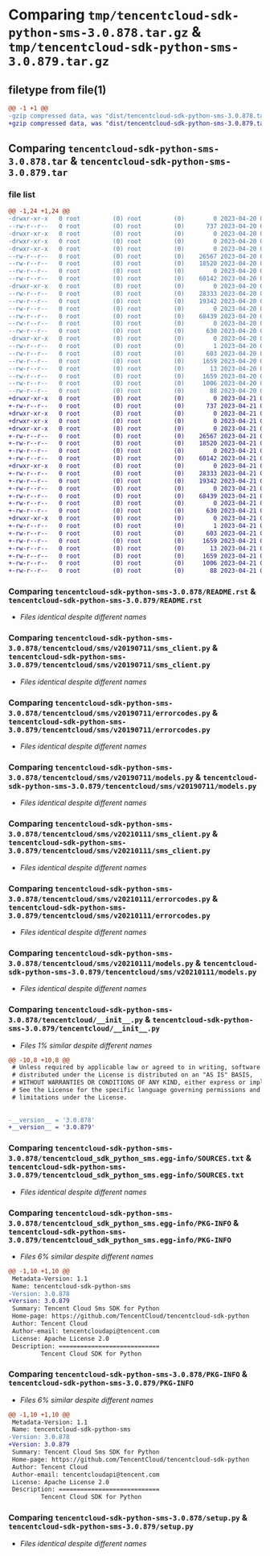 # Comparing `tmp/tencentcloud-sdk-python-sms-3.0.878.tar.gz` & `tmp/tencentcloud-sdk-python-sms-3.0.879.tar.gz`

## filetype from file(1)

```diff
@@ -1 +1 @@
-gzip compressed data, was "dist/tencentcloud-sdk-python-sms-3.0.878.tar", last modified: Thu Apr 20 00:41:23 2023, max compression
+gzip compressed data, was "dist/tencentcloud-sdk-python-sms-3.0.879.tar", last modified: Fri Apr 21 00:59:23 2023, max compression
```

## Comparing `tencentcloud-sdk-python-sms-3.0.878.tar` & `tencentcloud-sdk-python-sms-3.0.879.tar`

### file list

```diff
@@ -1,24 +1,24 @@
-drwxr-xr-x   0 root         (0) root         (0)        0 2023-04-20 00:41:23.000000 tencentcloud-sdk-python-sms-3.0.878/
--rw-r--r--   0 root         (0) root         (0)      737 2023-04-20 00:41:22.000000 tencentcloud-sdk-python-sms-3.0.878/README.rst
-drwxr-xr-x   0 root         (0) root         (0)        0 2023-04-20 00:41:23.000000 tencentcloud-sdk-python-sms-3.0.878/tencentcloud/
-drwxr-xr-x   0 root         (0) root         (0)        0 2023-04-20 00:41:23.000000 tencentcloud-sdk-python-sms-3.0.878/tencentcloud/sms/
-drwxr-xr-x   0 root         (0) root         (0)        0 2023-04-20 00:41:23.000000 tencentcloud-sdk-python-sms-3.0.878/tencentcloud/sms/v20190711/
--rw-r--r--   0 root         (0) root         (0)    26567 2023-04-20 00:41:22.000000 tencentcloud-sdk-python-sms-3.0.878/tencentcloud/sms/v20190711/sms_client.py
--rw-r--r--   0 root         (0) root         (0)    18520 2023-04-20 00:41:22.000000 tencentcloud-sdk-python-sms-3.0.878/tencentcloud/sms/v20190711/errorcodes.py
--rw-r--r--   0 root         (0) root         (0)        0 2023-04-20 00:41:22.000000 tencentcloud-sdk-python-sms-3.0.878/tencentcloud/sms/v20190711/__init__.py
--rw-r--r--   0 root         (0) root         (0)    60142 2023-04-20 00:41:22.000000 tencentcloud-sdk-python-sms-3.0.878/tencentcloud/sms/v20190711/models.py
-drwxr-xr-x   0 root         (0) root         (0)        0 2023-04-20 00:41:23.000000 tencentcloud-sdk-python-sms-3.0.878/tencentcloud/sms/v20210111/
--rw-r--r--   0 root         (0) root         (0)    28333 2023-04-20 00:41:22.000000 tencentcloud-sdk-python-sms-3.0.878/tencentcloud/sms/v20210111/sms_client.py
--rw-r--r--   0 root         (0) root         (0)    19342 2023-04-20 00:41:22.000000 tencentcloud-sdk-python-sms-3.0.878/tencentcloud/sms/v20210111/errorcodes.py
--rw-r--r--   0 root         (0) root         (0)        0 2023-04-20 00:41:22.000000 tencentcloud-sdk-python-sms-3.0.878/tencentcloud/sms/v20210111/__init__.py
--rw-r--r--   0 root         (0) root         (0)    68439 2023-04-20 00:41:22.000000 tencentcloud-sdk-python-sms-3.0.878/tencentcloud/sms/v20210111/models.py
--rw-r--r--   0 root         (0) root         (0)        0 2023-04-20 00:41:22.000000 tencentcloud-sdk-python-sms-3.0.878/tencentcloud/sms/__init__.py
--rw-r--r--   0 root         (0) root         (0)      630 2023-04-20 00:41:22.000000 tencentcloud-sdk-python-sms-3.0.878/tencentcloud/__init__.py
-drwxr-xr-x   0 root         (0) root         (0)        0 2023-04-20 00:41:23.000000 tencentcloud-sdk-python-sms-3.0.878/tencentcloud_sdk_python_sms.egg-info/
--rw-r--r--   0 root         (0) root         (0)        1 2023-04-20 00:41:23.000000 tencentcloud-sdk-python-sms-3.0.878/tencentcloud_sdk_python_sms.egg-info/dependency_links.txt
--rw-r--r--   0 root         (0) root         (0)      603 2023-04-20 00:41:23.000000 tencentcloud-sdk-python-sms-3.0.878/tencentcloud_sdk_python_sms.egg-info/SOURCES.txt
--rw-r--r--   0 root         (0) root         (0)     1659 2023-04-20 00:41:23.000000 tencentcloud-sdk-python-sms-3.0.878/tencentcloud_sdk_python_sms.egg-info/PKG-INFO
--rw-r--r--   0 root         (0) root         (0)       13 2023-04-20 00:41:23.000000 tencentcloud-sdk-python-sms-3.0.878/tencentcloud_sdk_python_sms.egg-info/top_level.txt
--rw-r--r--   0 root         (0) root         (0)     1659 2023-04-20 00:41:23.000000 tencentcloud-sdk-python-sms-3.0.878/PKG-INFO
--rw-r--r--   0 root         (0) root         (0)     1006 2023-04-20 00:41:22.000000 tencentcloud-sdk-python-sms-3.0.878/setup.py
--rw-r--r--   0 root         (0) root         (0)       88 2023-04-20 00:41:23.000000 tencentcloud-sdk-python-sms-3.0.878/setup.cfg
+drwxr-xr-x   0 root         (0) root         (0)        0 2023-04-21 00:59:23.000000 tencentcloud-sdk-python-sms-3.0.879/
+-rw-r--r--   0 root         (0) root         (0)      737 2023-04-21 00:59:23.000000 tencentcloud-sdk-python-sms-3.0.879/README.rst
+drwxr-xr-x   0 root         (0) root         (0)        0 2023-04-21 00:59:23.000000 tencentcloud-sdk-python-sms-3.0.879/tencentcloud/
+drwxr-xr-x   0 root         (0) root         (0)        0 2023-04-21 00:59:23.000000 tencentcloud-sdk-python-sms-3.0.879/tencentcloud/sms/
+drwxr-xr-x   0 root         (0) root         (0)        0 2023-04-21 00:59:23.000000 tencentcloud-sdk-python-sms-3.0.879/tencentcloud/sms/v20190711/
+-rw-r--r--   0 root         (0) root         (0)    26567 2023-04-21 00:59:23.000000 tencentcloud-sdk-python-sms-3.0.879/tencentcloud/sms/v20190711/sms_client.py
+-rw-r--r--   0 root         (0) root         (0)    18520 2023-04-21 00:59:23.000000 tencentcloud-sdk-python-sms-3.0.879/tencentcloud/sms/v20190711/errorcodes.py
+-rw-r--r--   0 root         (0) root         (0)        0 2023-04-21 00:59:23.000000 tencentcloud-sdk-python-sms-3.0.879/tencentcloud/sms/v20190711/__init__.py
+-rw-r--r--   0 root         (0) root         (0)    60142 2023-04-21 00:59:23.000000 tencentcloud-sdk-python-sms-3.0.879/tencentcloud/sms/v20190711/models.py
+drwxr-xr-x   0 root         (0) root         (0)        0 2023-04-21 00:59:23.000000 tencentcloud-sdk-python-sms-3.0.879/tencentcloud/sms/v20210111/
+-rw-r--r--   0 root         (0) root         (0)    28333 2023-04-21 00:59:23.000000 tencentcloud-sdk-python-sms-3.0.879/tencentcloud/sms/v20210111/sms_client.py
+-rw-r--r--   0 root         (0) root         (0)    19342 2023-04-21 00:59:23.000000 tencentcloud-sdk-python-sms-3.0.879/tencentcloud/sms/v20210111/errorcodes.py
+-rw-r--r--   0 root         (0) root         (0)        0 2023-04-21 00:59:23.000000 tencentcloud-sdk-python-sms-3.0.879/tencentcloud/sms/v20210111/__init__.py
+-rw-r--r--   0 root         (0) root         (0)    68439 2023-04-21 00:59:23.000000 tencentcloud-sdk-python-sms-3.0.879/tencentcloud/sms/v20210111/models.py
+-rw-r--r--   0 root         (0) root         (0)        0 2023-04-21 00:59:23.000000 tencentcloud-sdk-python-sms-3.0.879/tencentcloud/sms/__init__.py
+-rw-r--r--   0 root         (0) root         (0)      630 2023-04-21 00:59:23.000000 tencentcloud-sdk-python-sms-3.0.879/tencentcloud/__init__.py
+drwxr-xr-x   0 root         (0) root         (0)        0 2023-04-21 00:59:23.000000 tencentcloud-sdk-python-sms-3.0.879/tencentcloud_sdk_python_sms.egg-info/
+-rw-r--r--   0 root         (0) root         (0)        1 2023-04-21 00:59:23.000000 tencentcloud-sdk-python-sms-3.0.879/tencentcloud_sdk_python_sms.egg-info/dependency_links.txt
+-rw-r--r--   0 root         (0) root         (0)      603 2023-04-21 00:59:23.000000 tencentcloud-sdk-python-sms-3.0.879/tencentcloud_sdk_python_sms.egg-info/SOURCES.txt
+-rw-r--r--   0 root         (0) root         (0)     1659 2023-04-21 00:59:23.000000 tencentcloud-sdk-python-sms-3.0.879/tencentcloud_sdk_python_sms.egg-info/PKG-INFO
+-rw-r--r--   0 root         (0) root         (0)       13 2023-04-21 00:59:23.000000 tencentcloud-sdk-python-sms-3.0.879/tencentcloud_sdk_python_sms.egg-info/top_level.txt
+-rw-r--r--   0 root         (0) root         (0)     1659 2023-04-21 00:59:23.000000 tencentcloud-sdk-python-sms-3.0.879/PKG-INFO
+-rw-r--r--   0 root         (0) root         (0)     1006 2023-04-21 00:59:23.000000 tencentcloud-sdk-python-sms-3.0.879/setup.py
+-rw-r--r--   0 root         (0) root         (0)       88 2023-04-21 00:59:23.000000 tencentcloud-sdk-python-sms-3.0.879/setup.cfg
```

### Comparing `tencentcloud-sdk-python-sms-3.0.878/README.rst` & `tencentcloud-sdk-python-sms-3.0.879/README.rst`

 * *Files identical despite different names*

### Comparing `tencentcloud-sdk-python-sms-3.0.878/tencentcloud/sms/v20190711/sms_client.py` & `tencentcloud-sdk-python-sms-3.0.879/tencentcloud/sms/v20190711/sms_client.py`

 * *Files identical despite different names*

### Comparing `tencentcloud-sdk-python-sms-3.0.878/tencentcloud/sms/v20190711/errorcodes.py` & `tencentcloud-sdk-python-sms-3.0.879/tencentcloud/sms/v20190711/errorcodes.py`

 * *Files identical despite different names*

### Comparing `tencentcloud-sdk-python-sms-3.0.878/tencentcloud/sms/v20190711/models.py` & `tencentcloud-sdk-python-sms-3.0.879/tencentcloud/sms/v20190711/models.py`

 * *Files identical despite different names*

### Comparing `tencentcloud-sdk-python-sms-3.0.878/tencentcloud/sms/v20210111/sms_client.py` & `tencentcloud-sdk-python-sms-3.0.879/tencentcloud/sms/v20210111/sms_client.py`

 * *Files identical despite different names*

### Comparing `tencentcloud-sdk-python-sms-3.0.878/tencentcloud/sms/v20210111/errorcodes.py` & `tencentcloud-sdk-python-sms-3.0.879/tencentcloud/sms/v20210111/errorcodes.py`

 * *Files identical despite different names*

### Comparing `tencentcloud-sdk-python-sms-3.0.878/tencentcloud/sms/v20210111/models.py` & `tencentcloud-sdk-python-sms-3.0.879/tencentcloud/sms/v20210111/models.py`

 * *Files identical despite different names*

### Comparing `tencentcloud-sdk-python-sms-3.0.878/tencentcloud/__init__.py` & `tencentcloud-sdk-python-sms-3.0.879/tencentcloud/__init__.py`

 * *Files 1% similar despite different names*

```diff
@@ -10,8 +10,8 @@
 # Unless required by applicable law or agreed to in writing, software
 # distributed under the License is distributed on an "AS IS" BASIS,
 # WITHOUT WARRANTIES OR CONDITIONS OF ANY KIND, either express or implied.
 # See the License for the specific language governing permissions and
 # limitations under the License.
 
 
-__version__ = '3.0.878'
+__version__ = '3.0.879'
```

### Comparing `tencentcloud-sdk-python-sms-3.0.878/tencentcloud_sdk_python_sms.egg-info/SOURCES.txt` & `tencentcloud-sdk-python-sms-3.0.879/tencentcloud_sdk_python_sms.egg-info/SOURCES.txt`

 * *Files identical despite different names*

### Comparing `tencentcloud-sdk-python-sms-3.0.878/tencentcloud_sdk_python_sms.egg-info/PKG-INFO` & `tencentcloud-sdk-python-sms-3.0.879/tencentcloud_sdk_python_sms.egg-info/PKG-INFO`

 * *Files 6% similar despite different names*

```diff
@@ -1,10 +1,10 @@
 Metadata-Version: 1.1
 Name: tencentcloud-sdk-python-sms
-Version: 3.0.878
+Version: 3.0.879
 Summary: Tencent Cloud Sms SDK for Python
 Home-page: https://github.com/TencentCloud/tencentcloud-sdk-python
 Author: Tencent Cloud
 Author-email: tencentcloudapi@tencent.com
 License: Apache License 2.0
 Description: ============================
         Tencent Cloud SDK for Python
```

### Comparing `tencentcloud-sdk-python-sms-3.0.878/PKG-INFO` & `tencentcloud-sdk-python-sms-3.0.879/PKG-INFO`

 * *Files 6% similar despite different names*

```diff
@@ -1,10 +1,10 @@
 Metadata-Version: 1.1
 Name: tencentcloud-sdk-python-sms
-Version: 3.0.878
+Version: 3.0.879
 Summary: Tencent Cloud Sms SDK for Python
 Home-page: https://github.com/TencentCloud/tencentcloud-sdk-python
 Author: Tencent Cloud
 Author-email: tencentcloudapi@tencent.com
 License: Apache License 2.0
 Description: ============================
         Tencent Cloud SDK for Python
```

### Comparing `tencentcloud-sdk-python-sms-3.0.878/setup.py` & `tencentcloud-sdk-python-sms-3.0.879/setup.py`

 * *Files identical despite different names*

